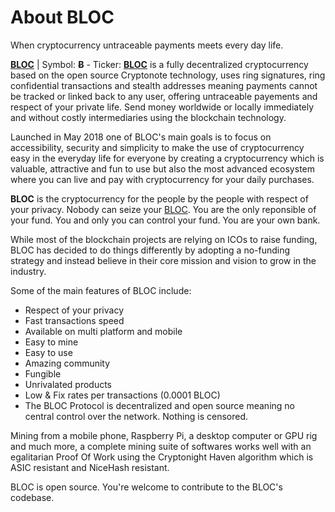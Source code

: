 # **About BLOC**

When cryptocurrency untraceable payments meets every day life.

**[BLOC](https://bloc.money)** | Symbol: **Ƀ** - Ticker: **[BLOC](https://bloc.money)** is a fully decentralized cryptocurrency based on the open source Cryptonote technology, uses ring signatures, ring confidential transactions and stealth addresses meaning payments cannot be tracked or linked back to any user, offering untraceable payements and respect of your private life. Send money worldwide or locally immediately and without costly intermediaries using the blockchain technology.

Launched in May 2018 one of BLOC's main goals is to focus on accessibility, security and simplicity to make the use of cryptocurrency easy in the everyday life for everyone by creating a cryptocurrency which is valuable, attractive and fun to use but also the most advanced ecosystem where you can live and pay with cryptocurrency for your daily purchases.

**BLOC** is the cryptocurrency for the people by the people with respect of your privacy. Nobody can seize your [BLOC](https://bloc.money). You are the only reponsible of your fund. You and only you can control your fund. You are your own bank.

While most of the blockchain projects are relying on ICOs to raise funding, BLOC has decided to do things differently by adopting a no-funding strategy and instead believe in their core mission and vision to grow in the industry.

Some of the main features of BLOC include:

- Respect of your privacy
- Fast transactions speed
- Available on multi platform and mobile
- Easy to mine
- Easy to use
- Amazing community
- Fungible
- Unrivalated products
- Low & Fix rates per transactions (0.0001 BLOC)
- The BLOC Protocol is decentralized and open source meaning no central control over the network. Nothing is censored.

Mining from a mobile phone, Raspberry Pi, a desktop computer or GPU rig and much more, a complete mining suite of softwares works well with an egalitarian Proof Of Work using the Cryptonight Haven algorithm which is ASIC resistant and NiceHash resistant.

BLOC is open source. You're welcome to contribute to the BLOC's codebase.